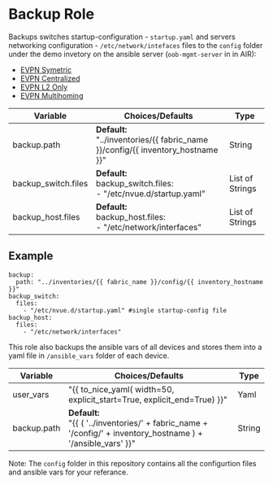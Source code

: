 
# Backup Role

Backups switches startup-configuration - `startup.yaml` and servers networking configuration - `/etc/network/intefaces` files to the `config` folder under the demo invetory on the ansible server (`oob-mgmt-server` in in AIR):
  - [EVPN Symetric](/inventories/evpn_symmetric/config)
  - [EVPN Centralized](/inventories/evpn_symmetric/config) 
  - [EVPN L2 Only](/inventories/evpn_symmetric/config) 
  - [EVPN Multihoming](/inventories/evpn_symmetric/config) 
 

Variable | Choices/Defaults | Type
--- | --- | ---
backup.path|__Default:__<br>"../inventories/{{ fabric_name }}/config/{{ inventory_hostname }}"|String
backup_switch.files|__Default:__<br>backup_switch.files:<br>  - "/etc/nvue.d/startup.yaml" |List of Strings
backup_host.files|__Default:__<br>backup_host.files:<br>  - "/etc/network/interfaces"  |List of Strings

## Example 

```
backup:
  path: "../inventories/{{ fabric_name }}/config/{{ inventory_hostname }}" 
backup_switch:
  files:
    - "/etc/nvue.d/startup.yaml" #single startup-config file
backup_host:
  files:
    - "/etc/network/interfaces"
```
This role also backups the ansible vars of all devices and stores them into a yaml file in `/ansible_vars` folder of each device.

Variable | Choices/Defaults | Type
--- | --- | ---
user_vars|"{{ to_nice_yaml( width=50, explicit_start=True, explicit_end=True) }}"| Yaml
backup.path|__Default:__<br>"{{ ( '../inventories/' + fabric_name + '/config/' + inventory_hostname ) + '/ansible_vars' }}"| String

Note: The `config` folder in this repository contains all the configurtion files and ansible vars for your referance.